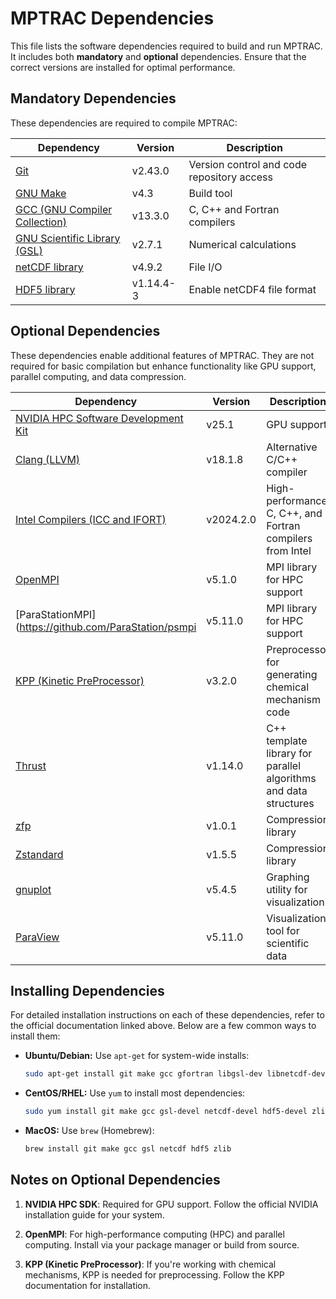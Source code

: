 # MPTRAC Dependencies

This file lists the software dependencies required to build and run MPTRAC. It includes both **mandatory** and **optional** dependencies. Ensure that the correct versions are installed for optimal performance.

## Mandatory Dependencies

These dependencies are required to compile MPTRAC:

| Dependency | Version | Description |
|------------|---------|-------------|
| [Git](https://git-scm.com/) | v2.43.0 | Version control and code repository access |
| [GNU Make](https://www.gnu.org/software/make) | v4.3 | Build tool |
| [GCC (GNU Compiler Collection)](https://gcc.gnu.org) | v13.3.0 | C, C++ and Fortran compilers |
| [GNU Scientific Library (GSL)](https://www.gnu.org/software/gsl) | v2.7.1 | Numerical calculations |
| [netCDF library](http://www.unidata.ucar.edu/software/netcdf) | v4.9.2 | File I/O |
| [HDF5 library](https://www.hdfgroup.org/solutions/hdf5) | v1.14.4-3 | Enable netCDF4 file format |

## Optional Dependencies

These dependencies enable additional features of MPTRAC. They are not required for basic compilation but enhance functionality like GPU support, parallel computing, and data compression.

| Dependency | Version | Description |
|------------|---------|-------------|
| [NVIDIA HPC Software Development Kit](https://developer.nvidia.com/hpc-sdk) | v25.1 | GPU support |
| [Clang (LLVM)](https://clang.llvm.org) | v18.1.8 | Alternative C/C++ compiler |
| [Intel Compilers (ICC and IFORT)](https://www.intel.com/content/www/us/en/developer/tools/oneapi/compilers.html) | v2024.2.0  | High-performance C, C++, and Fortran compilers from Intel |
| [OpenMPI](https://www.open-mpi.org) | v5.1.0 | MPI library for HPC support |
| [ParaStationMPI](https://github.com/ParaStation/psmpi | v5.11.0 | MPI library for HPC support |
| [KPP (Kinetic PreProcessor)](https://github.com/KineticPreProcessor/KPP) | v3.2.0 | Preprocessor for generating chemical mechanism code |
| [Thrust](https://developer.nvidia.com/thrust) | v1.14.0 | C++ template library for parallel algorithms and data structures |
| [zfp](https://computing.llnl.gov/projects/zfp) | v1.0.1 | Compression library |
| [Zstandard](https://facebook.github.io/zstd) | v1.5.5 | Compression library |
| [gnuplot](http://www.gnuplot.info) | v5.4.5 | Graphing utility for visualization |
| [ParaView](https://www.paraview.org) | v5.11.0 | Visualization tool for scientific data |

## Installing Dependencies

For detailed installation instructions on each of these dependencies, refer to the official documentation linked above. Below are a few common ways to install them:

- **Ubuntu/Debian:** Use `apt-get` for system-wide installs:
  ```bash
  sudo apt-get install git make gcc gfortran libgsl-dev libnetcdf-dev libhdf5-dev zlib1g-dev
  ```

- **CentOS/RHEL:** Use `yum` to install most dependencies:
  ```bash
  sudo yum install git make gcc gsl-devel netcdf-devel hdf5-devel zlib-devel
  ```
  
- **MacOS:** Use `brew` (Homebrew):
  ```bash
  brew install git make gcc gsl netcdf hdf5 zlib
  ```
  
## Notes on Optional Dependencies

  1. **NVIDIA HPC SDK**: Required for GPU support. Follow the official NVIDIA installation guide for your system.

  2. **OpenMPI**: For high-performance computing (HPC) and parallel computing. Install via your package manager or build from source.

  3. **KPP (Kinetic PreProcessor)**: If you're working with chemical mechanisms, KPP is needed for preprocessing. Follow the KPP documentation for installation.
